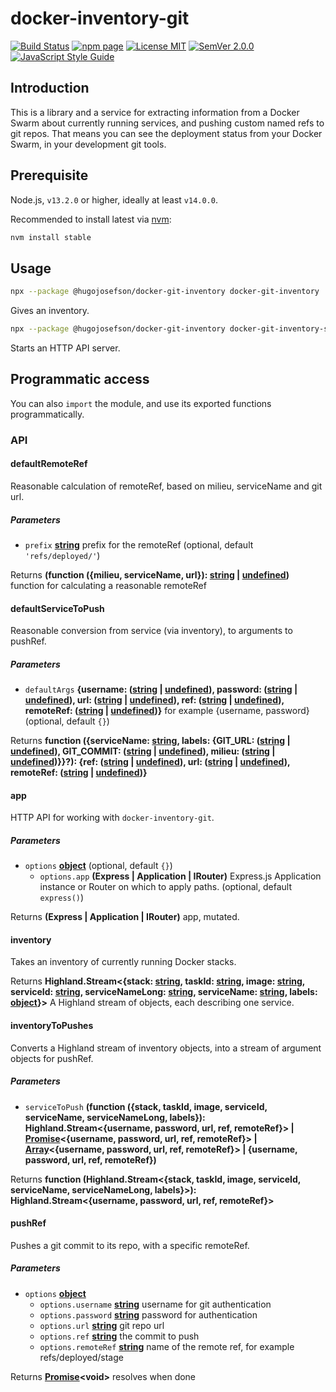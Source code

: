 # docker-inventory-git

[![Build Status](https://travis-ci.org/hugojosefson/docker-git-inventory.svg?branch=master)](https://travis-ci.org/hugojosefson/docker-git-inventory)
[![npm page](https://img.shields.io/npm/v/@hugojosefson/docker-git-inventory.svg)](https://npmjs.com/package/@hugojosefson/docker-git-inventory)
[![License MIT](https://img.shields.io/npm/l/@hugojosefson/docker-git-inventory.svg)](https://tldrlegal.com/license/mit-license)
[![SemVer 2.0.0](https://img.shields.io/badge/SemVer-2.0.0-lightgrey.svg)](https://semver.org/spec/v2.0.0.html)
[![JavaScript Style Guide](https://img.shields.io/badge/code_style-standard-brightgreen.svg)](https://standardjs.com)

## Introduction

This is a library and a service for extracting information from a Docker Swarm
about currently running services, and pushing custom named refs to git repos.
That means you can see the deployment status from your Docker Swarm, in your
development git tools.

## Prerequisite

Node.js, `v13.2.0` or higher, ideally at least `v14.0.0`.

Recommended to install latest via [nvm](https://github.com/nvm-sh/nvm#readme):

```bash
nvm install stable
```

## Usage

```bash
npx --package @hugojosefson/docker-git-inventory docker-git-inventory
```

Gives an inventory.

```bash
npx --package @hugojosefson/docker-git-inventory docker-git-inventory-server
```

Starts an HTTP API server.

## Programmatic access

You can also `import` the module, and use its exported functions
programmatically.

### API

<!-- Generated by documentation.js. Update this documentation by updating the source code. -->

#### defaultRemoteRef

Reasonable calculation of remoteRef, based on milieu, serviceName and git url.

##### Parameters

- `prefix`
  **[string](https://developer.mozilla.org/docs/Web/JavaScript/Reference/Global_Objects/String)**
  prefix for the remoteRef (optional, default `'refs/deployed/'`)

Returns **(function ({milieu, serviceName, url}):
[string](https://developer.mozilla.org/docs/Web/JavaScript/Reference/Global_Objects/String)
\|
[undefined](https://developer.mozilla.org/docs/Web/JavaScript/Reference/Global_Objects/undefined))**
function for calculating a reasonable remoteRef

#### defaultServiceToPush

Reasonable conversion from service (via inventory), to arguments to pushRef.

##### Parameters

- `defaultArgs` **{username:
  ([string](https://developer.mozilla.org/docs/Web/JavaScript/Reference/Global_Objects/String)
  \|
  [undefined](https://developer.mozilla.org/docs/Web/JavaScript/Reference/Global_Objects/undefined)),
  password:
  ([string](https://developer.mozilla.org/docs/Web/JavaScript/Reference/Global_Objects/String)
  \|
  [undefined](https://developer.mozilla.org/docs/Web/JavaScript/Reference/Global_Objects/undefined)),
  url:
  ([string](https://developer.mozilla.org/docs/Web/JavaScript/Reference/Global_Objects/String)
  \|
  [undefined](https://developer.mozilla.org/docs/Web/JavaScript/Reference/Global_Objects/undefined)),
  ref:
  ([string](https://developer.mozilla.org/docs/Web/JavaScript/Reference/Global_Objects/String)
  \|
  [undefined](https://developer.mozilla.org/docs/Web/JavaScript/Reference/Global_Objects/undefined)),
  remoteRef:
  ([string](https://developer.mozilla.org/docs/Web/JavaScript/Reference/Global_Objects/String)
  \|
  [undefined](https://developer.mozilla.org/docs/Web/JavaScript/Reference/Global_Objects/undefined))}**
  for example {username, password} (optional, default `{}`)

Returns **function ({serviceName:
[string](https://developer.mozilla.org/docs/Web/JavaScript/Reference/Global_Objects/String),
labels: {GIT_URL:
([string](https://developer.mozilla.org/docs/Web/JavaScript/Reference/Global_Objects/String)
\|
[undefined](https://developer.mozilla.org/docs/Web/JavaScript/Reference/Global_Objects/undefined)),
GIT_COMMIT:
([string](https://developer.mozilla.org/docs/Web/JavaScript/Reference/Global_Objects/String)
\|
[undefined](https://developer.mozilla.org/docs/Web/JavaScript/Reference/Global_Objects/undefined)),
milieu:
([string](https://developer.mozilla.org/docs/Web/JavaScript/Reference/Global_Objects/String)
\|
[undefined](https://developer.mozilla.org/docs/Web/JavaScript/Reference/Global_Objects/undefined))}}?):
{ref:
([string](https://developer.mozilla.org/docs/Web/JavaScript/Reference/Global_Objects/String)
\|
[undefined](https://developer.mozilla.org/docs/Web/JavaScript/Reference/Global_Objects/undefined)),
url:
([string](https://developer.mozilla.org/docs/Web/JavaScript/Reference/Global_Objects/String)
\|
[undefined](https://developer.mozilla.org/docs/Web/JavaScript/Reference/Global_Objects/undefined)),
remoteRef:
([string](https://developer.mozilla.org/docs/Web/JavaScript/Reference/Global_Objects/String)
\|
[undefined](https://developer.mozilla.org/docs/Web/JavaScript/Reference/Global_Objects/undefined))}**

#### app

HTTP API for working with `docker-inventory-git`.

##### Parameters

- `options`
  **[object](https://developer.mozilla.org/docs/Web/JavaScript/Reference/Global_Objects/Object)**
  (optional, default `{}`)
  - `options.app` **(Express | Application | IRouter)** Express.js Application
    instance or Router on which to apply paths. (optional, default `express()`)

Returns **(Express | Application | IRouter)** app, mutated.

#### inventory

Takes an inventory of currently running Docker stacks.

Returns **Highland.Stream&lt;{stack:
[string](https://developer.mozilla.org/docs/Web/JavaScript/Reference/Global_Objects/String),
taskId:
[string](https://developer.mozilla.org/docs/Web/JavaScript/Reference/Global_Objects/String),
image:
[string](https://developer.mozilla.org/docs/Web/JavaScript/Reference/Global_Objects/String),
serviceId:
[string](https://developer.mozilla.org/docs/Web/JavaScript/Reference/Global_Objects/String),
serviceNameLong:
[string](https://developer.mozilla.org/docs/Web/JavaScript/Reference/Global_Objects/String),
serviceName:
[string](https://developer.mozilla.org/docs/Web/JavaScript/Reference/Global_Objects/String),
labels:
[object](https://developer.mozilla.org/docs/Web/JavaScript/Reference/Global_Objects/Object)}>**
A Highland stream of objects, each describing one service.

#### inventoryToPushes

Converts a Highland stream of inventory objects, into a stream of argument
objects for pushRef.

##### Parameters

- `serviceToPush` **(function ({stack, taskId, image, serviceId, serviceName,
  serviceNameLong, labels}): Highland.Stream&lt;{username, password, url, ref,
  remoteRef}> |
  [Promise](https://developer.mozilla.org/docs/Web/JavaScript/Reference/Global_Objects/Promise)&lt;{username,
  password, url, ref, remoteRef}> |
  [Array](https://developer.mozilla.org/docs/Web/JavaScript/Reference/Global_Objects/Array)&lt;{username,
  password, url, ref, remoteRef}> | {username, password, url, ref, remoteRef})**

Returns **function (Highland.Stream&lt;{stack, taskId, image, serviceId,
serviceName, serviceNameLong, labels}>): Highland.Stream&lt;{username, password,
url, ref, remoteRef}>**

#### pushRef

Pushes a git commit to its repo, with a specific remoteRef.

##### Parameters

- `options`
  **[object](https://developer.mozilla.org/docs/Web/JavaScript/Reference/Global_Objects/Object)**
  - `options.username`
    **[string](https://developer.mozilla.org/docs/Web/JavaScript/Reference/Global_Objects/String)**
    username for git authentication
  - `options.password`
    **[string](https://developer.mozilla.org/docs/Web/JavaScript/Reference/Global_Objects/String)**
    password for authentication
  - `options.url`
    **[string](https://developer.mozilla.org/docs/Web/JavaScript/Reference/Global_Objects/String)**
    git repo url
  - `options.ref`
    **[string](https://developer.mozilla.org/docs/Web/JavaScript/Reference/Global_Objects/String)**
    the commit to push
  - `options.remoteRef`
    **[string](https://developer.mozilla.org/docs/Web/JavaScript/Reference/Global_Objects/String)**
    name of the remote ref, for example refs/deployed/stage

Returns
**[Promise](https://developer.mozilla.org/docs/Web/JavaScript/Reference/Global_Objects/Promise)&lt;void>**
resolves when done
